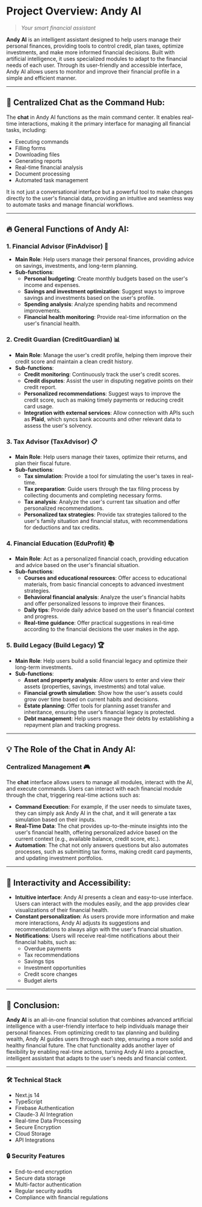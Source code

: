 
# **Project Overview: Andy AI**
> *Your smart financial assistant*

**Andy AI** is an intelligent assistant designed to help users manage their personal finances, providing tools to control credit, plan taxes, optimize investments, and make more informed financial decisions. Built with artificial intelligence, it uses specialized modules to adapt to the financial needs of each user. Through its user-friendly and accessible interface, Andy AI allows users to monitor and improve their financial profile in a simple and efficient manner.

---

## **🎯 Centralized Chat as the Command Hub**:
The **chat** in Andy AI functions as the main command center. It enables real-time interactions, making it the primary interface for managing all financial tasks, including:
- Executing commands
- Filling forms
- Downloading files
- Generating reports
- Real-time financial analysis
- Document processing
- Automated task management

It is not just a conversational interface but a powerful tool to make changes directly to the user's financial data, providing an intuitive and seamless way to automate tasks and manage financial workflows.

---

## **🔥 General Functions of Andy AI:**

### 1. **Financial Advisor (FinAdvisor)** 🏦
   - **Main Role**: Help users manage their personal finances, providing advice on savings, investments, and long-term planning.
   - **Sub-functions**:
     - **Personal budgeting**: Create monthly budgets based on the user's income and expenses.
     - **Savings and investment optimization**: Suggest ways to improve savings and investments based on the user's profile.
     - **Spending analysis**: Analyze spending habits and recommend improvements.
     - **Financial health monitoring**: Provide real-time information on the user's financial health.

### 2. **Credit Guardian (CreditGuardian)** 📊
   - **Main Role**: Manage the user's credit profile, helping them improve their credit score and maintain a clean credit history.
   - **Sub-functions**:
     - **Credit monitoring**: Continuously track the user's credit scores.
     - **Credit disputes**: Assist the user in disputing negative points on their credit report.
     - **Personalized recommendations**: Suggest ways to improve the credit score, such as making timely payments or reducing credit card usage.
     - **Integration with external services**: Allow connection with APIs such as **Plaid**, which syncs bank accounts and other relevant data to assess the user's solvency.

### 3. **Tax Advisor (TaxAdvisor)** 📋
   - **Main Role**: Help users manage their taxes, optimize their returns, and plan their fiscal future.
   - **Sub-functions**:
     - **Tax simulation**: Provide a tool for simulating the user's taxes in real-time.
     - **Tax preparation**: Guide users through the tax filing process by collecting documents and completing necessary forms.
     - **Tax analysis**: Analyze the user's current tax situation and offer personalized recommendations.
     - **Personalized tax strategies**: Provide tax strategies tailored to the user's family situation and financial status, with recommendations for deductions and tax credits.

### 4. **Financial Education (EduProfit)** 📚
   - **Main Role**: Act as a personalized financial coach, providing education and advice based on the user's financial situation.
   - **Sub-functions**:
     - **Courses and educational resources**: Offer access to educational materials, from basic financial concepts to advanced investment strategies.
     - **Behavioral financial analysis**: Analyze the user's financial habits and offer personalized lessons to improve their finances.
     - **Daily tips**: Provide daily advice based on the user's financial context and progress.
     - **Real-time guidance**: Offer practical suggestions in real-time according to the financial decisions the user makes in the app.

### 5. **Build Legacy (Build Legacy)** 🏆
   - **Main Role**: Help users build a solid financial legacy and optimize their long-term investments.
   - **Sub-functions**:
     - **Asset and property analysis**: Allow users to enter and view their assets (properties, savings, investments) and total value.
     - **Financial growth simulation**: Show how the user's assets could grow over time based on current habits and decisions.
     - **Estate planning**: Offer tools for planning asset transfer and inheritance, ensuring the user's financial legacy is protected.
     - **Debt management**: Help users manage their debts by establishing a repayment plan and tracking progress.

---

## **💡 The Role of the Chat in Andy AI:**

### **Centralized Management** 🎮  
  The **chat** interface allows users to manage all modules, interact with the AI, and execute commands. Users can interact with each financial module through the chat, triggering real-time actions such as:
  - **Command Execution**: For example, if the user needs to simulate taxes, they can simply ask Andy AI in the chat, and it will generate a tax simulation based on their inputs.
  - **Real-Time Data**: The chat provides up-to-the-minute insights into the user's financial health, offering personalized advice based on the current context (e.g., available balance, credit score, etc.).
  - **Automation**: The chat not only answers questions but also automates processes, such as submitting tax forms, making credit card payments, and updating investment portfolios.

---

## **🌟 Interactivity and Accessibility:**

- **Intuitive interface**: Andy AI presents a clean and easy-to-use interface. Users can interact with the modules easily, and the app provides clear visualizations of their financial health.
- **Constant personalization**: As users provide more information and make more interactions, Andy AI adjusts its suggestions and recommendations to always align with the user's financial situation.
- **Notifications**: Users will receive real-time notifications about their financial habits, such as:
  - Overdue payments
  - Tax recommendations
  - Savings tips
  - Investment opportunities
  - Credit score changes
  - Budget alerts

---

## **🎯 Conclusion:**

**Andy AI** is an all-in-one financial solution that combines advanced artificial intelligence with a user-friendly interface to help individuals manage their personal finances. From optimizing credit to tax planning and building wealth, Andy AI guides users through each step, ensuring a more solid and healthy financial future. The chat functionality adds another layer of flexibility by enabling real-time actions, turning Andy AI into a proactive, intelligent assistant that adapts to the user's needs and financial context.

---

### **🛠️ Technical Stack**
- Next.js 14
- TypeScript
- Firebase Authentication
- Claude-3 AI Integration
- Real-time Data Processing
- Secure Encryption
- Cloud Storage
- API Integrations

### **🔒 Security Features**
- End-to-end encryption
- Secure data storage
- Multi-factor authentication
- Regular security audits
- Compliance with financial regulations
